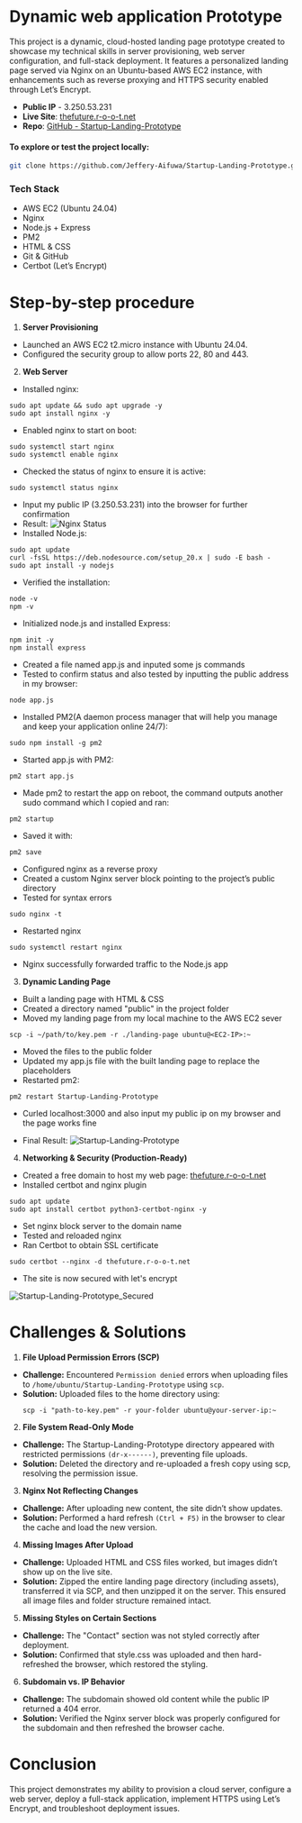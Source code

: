 # Dynamic web application Prototype

This project is a dynamic, cloud-hosted landing page prototype created to showcase my technical skills in server provisioning, web server configuration, and full-stack deployment. It features a personalized landing page served via Nginx on an Ubuntu-based AWS EC2 instance, with enhancements such as reverse proxying and HTTPS security enabled through Let’s Encrypt.

- **Public IP** - 3.250.53.231
- **Live Site**: [thefuture.r-o-o-t.net](https://thefuture.r-o-o-t.net)  
- **Repo**: [GitHub - Startup-Landing-Prototype](https://github.com/Jeffery-Aifuwa/Startup-Landing-Prototype)

#### To explore or test the project locally:
```bash
git clone https://github.com/Jeffery-Aifuwa/Startup-Landing-Prototype.git
```


### Tech Stack

- AWS EC2 (Ubuntu 24.04)
- Nginx
- Node.js + Express
- PM2
- HTML & CSS
- Git & GitHub
- Certbot (Let’s Encrypt)


# Step-by-step procedure

1. **Server Provisioning**

- Launched an AWS EC2 t2.micro instance with Ubuntu 24.04.
- Configured the security group to allow ports 22, 80 and 443.

2. **Web Server**

- Installed nginx:
```
sudo apt update && sudo apt upgrade -y 
sudo apt install nginx -y
```
- Enabled nginx to start on boot:
```
sudo systemctl start nginx
sudo systemctl enable nginx
```
- Checked the status of nginx to ensure it is active:
```
sudo systemctl status nginx
```
- Input my public IP (3.250.53.231) into the browser for further confirmation
- Result:
![Nginx Status](./Assets/Nginx%20status.png)
- Installed Node.js:
```
sudo apt update
curl -fsSL https://deb.nodesource.com/setup_20.x | sudo -E bash -
sudo apt install -y nodejs
```
- Verified the installation:
```
node -v
npm -v
```
- Initialized node.js and installed Express:
```
npm init -y
npm install express
```
- Created a file named app.js and inputed some js commands
- Tested to confirm status and also tested by inputting the public address in my browser:
```
node app.js
```
- Installed PM2(A daemon process manager that will help you manage and keep your application online 24/7):
```
sudo npm install -g pm2
```
- Started app.js with PM2:
```
pm2 start app.js
```
- Made pm2 to restart the app on reboot, the command outputs another sudo command which I copied and ran:
```
pm2 startup
```
- Saved it with:
```
pm2 save
```
- Configured nginx as a reverse proxy
- Created a custom Nginx server block pointing to the project’s public directory
- Tested for syntax errors
```
sudo nginx -t
```
- Restarted nginx
```
sudo systemctl restart nginx
```
- Nginx successfully forwarded traffic to the Node.js app

3. **Dynamic Landing Page**

- Built a landing page with HTML & CSS
- Created a directory named "public" in the project folder
- Moved my landing page from my local machine to the AWS EC2 sever
```
scp -i ~/path/to/key.pem -r ./landing-page ubuntu@<EC2-IP>:~
```
- Moved the files to the public folder 
- Updated my app.js file with the built landing page to replace the placeholders
- Restarted pm2:
```
pm2 restart Startup-Landing-Prototype
```
- Curled localhost:3000 and also input my public ip on my browser and the page works fine

- Final Result:
![Startup-Landing-Prototype](./Assets/Startup-Landing-Prototype%201.png)

4. **Networking & Security (Production-Ready)**

- Created a free domain to host my web page: [thefuture.r-o-o-t.net](https://thefuture.r-o-o-t.net)
- Installed certbot and nginx plugin
```
sudo apt update
sudo apt install certbot python3-certbot-nginx -y
```
- Set nginx block server to the domain name
- Tested and reloaded nginx
- Ran Certbot to obtain SSL certificate
```
sudo certbot --nginx -d thefuture.r-o-o-t.net
```
- The site is now secured with let's encrypt

![Startup-Landing-Prototype_Secured](./Assets/Startup-Landing-Prototype_Secured.png)

# Challenges & Solutions

1. **File Upload Permission Errors (SCP)**

- **Challenge:** Encountered `Permission denied` errors when uploading files to `/home/ubuntu/Startup-Landing-Prototype` using `scp`.
- **Solution:** Uploaded files to the home directory using:
  ```
  scp -i "path-to-key.pem" -r your-folder ubuntu@your-server-ip:~
  ```

2. **File System Read-Only Mode**

- **Challenge:** The Startup-Landing-Prototype directory appeared with restricted permissions `(dr-x------)`, preventing file uploads.
- **Solution:** Deleted the directory and re-uploaded a fresh copy using scp, resolving the permission issue.

3. **Nginx Not Reflecting Changes**

- **Challenge:** After uploading new content, the site didn’t show updates.
- **Solution:**  Performed a hard refresh `(Ctrl + F5)` in the browser to clear the cache and load the new version.

4. **Missing Images After Upload**

- **Challenge:** Uploaded HTML and CSS files worked, but images didn’t show up on the live site.
- **Solution:** Zipped the entire landing page directory (including assets), transferred it via SCP, and then unzipped it on the server. This ensured all image files and folder structure remained intact.

5. **Missing Styles on Certain Sections**

- **Challenge:** The "Contact" section was not styled correctly after deployment.
- **Solution:**  Confirmed that style.css was uploaded and then hard-refreshed the browser, which restored the styling.

6. **Subdomain vs. IP Behavior**

- **Challenge:** The subdomain showed old content while the public IP returned a 404 error.
- **Solution:**  Verified the Nginx server block was properly configured for the subdomain and then refreshed the browser cache.

# Conclusion

This project demonstrates my ability to provision a cloud server, configure a web server, deploy a full-stack application, implement HTTPS using Let’s Encrypt, and troubleshoot deployment issues.
